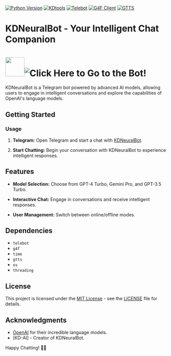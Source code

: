 [![Python Version](https://img.shields.io/badge/Python-3.8%2B-magenta)](https://www.python.org/downloads/release)
[![KDtools](https://img.shields.io/badge/KD-Tools-blue?logo=telegram)](https://t.me/KDTOOLS)
[![Telebot](https://img.shields.io/badge/Telebot-4.16.1-red)](https://github.com/eternnoir/pyTelegramBotAPI)
[![G4F Client](https://img.shields.io/badge/G4F-Client-yellow)](https://pypi.org/project/g4f/)
[![GTTS](https://img.shields.io/badge/gTTS-2.5.1-green)](https://github.com/pndurette/gTTS)

# KDNeuralBot - Your Intelligent Chat Companion


# <img src="https://i.ibb.co/Lv72Cm7/photo-5098607599397481969-c-removebg-preview.png" width="60px" />![Click Here to Go to the Bot!](https://t.me/KDGPTBOT)

KDNeuralBot is a Telegram bot powered by advanced AI models, allowing users to engage in intelligent conversations and explore the capabilities of OpenAI's language models.

## Getting Started

### Usage

1. **Telegram:** Open Telegram and start a chat with [KDNeuralBot](https://t.me/KDGPTBOT).

2. **Start Chatting:** Begin your conversation with KDNeuralBot to experience intelligent responses.

## Features

- **Model Selection:** Choose from GPT-4 Turbo, Gemini Pro, and GPT-3.5 Turbo.

- **Interactive Chat:** Engage in conversations and receive intelligent responses.

- **User Management:** Switch between online/offline modes.

## Dependencies

- `telebot`
- `g4f`
- `time`
- `gtts`
- `os`
- `threading`

## License

This project is licensed under the [MIT License](LICENSE) - see the [LICENSE](LICENSE) file for details.

## Acknowledgments

- [OpenAI](https://openai.com) for their incredible language models.
- [KD-AI] - Creator of KDNeuralBot.

Happy Chatting! 🤖🚀
